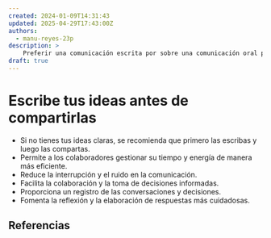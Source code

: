 ```yaml
---
created: 2024-01-09T14:31:43
updated: 2025-04-29T17:43:00Z
authors:
  - manu-reyes-23p
description: >
    Preferir una comunicación escrita por sobre una comunicación oral para permitir a los colaboradores gestionar su tiempo y energía de manera más eficiente.
draft: true
---
```


# Escribe tus ideas antes de compartirlas

- Si no tienes tus ideas claras, se recomienda que primero las escribas y luego las compartas.
- Permite a los colaboradores gestionar su tiempo y energía de manera más eficiente.
- Reduce la interrupción y el ruido en la comunicación.
- Facilita la colaboración y la toma de decisiones informadas.
- Proporciona un registro de las conversaciones y decisiones.
- Fomenta la reflexión y la elaboración de respuestas más cuidadosas.

## Referencias
